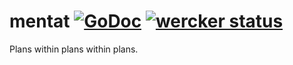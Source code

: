 mentat [![GoDoc](https://godoc.org/github.com/mindfork/mentat?status.png)](http://godoc.org/github.com/mindfork/mentat) [![wercker status](https://app.wercker.com/status/9a89d2b8097d561ed1e7bd0dc4e35573/s/master "wercker status")](https://app.wercker.com/project/bykey/9a89d2b8097d561ed1e7bd0dc4e35573)
======

Plans within plans within plans.
